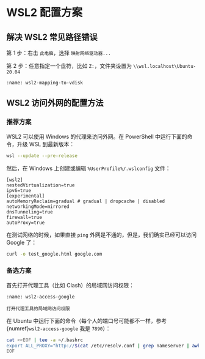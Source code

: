 # WSL2 配置方案

## 解决 WSL2 常见路径错误

第 1 步：右击 `此电脑`，选择 `映射网络驱动器...`

第 2 步：任意指定一个盘符，比如 `Z:`，文件夹设置为 `\\wsl.localhost\Ubuntu-20.04`

```{figure} ../_static/images/wsl2-mapping-to-vdisk.png
:name: wsl2-mapping-to-vdisk
```


## WSL2 访问外网的配置方法

### 推荐方案

WSL2 可以使用 Windows 的代理来访问外网。在 PowerShell 中运行下面的命令，升级 WSL 到最新版本：

```bash
wsl --update --pre-release
```

然后，在 Windows 上创建或编辑 `%UserProfile%/.wslconfig` 文件：

```
[wsl2]
nestedVirtualization=true
ipv6=true
[experimental]
autoMemoryReclaim=gradual # gradual | dropcache | disabled
networkingMode=mirrored
dnsTunneling=true
firewall=true
autoProxy=true
```

在测试网络的时候，如果直接 `ping` 外网是不通的，但是，我们确实已经可以访问 Google 了：

```bash
curl -o test_google.html google.com
```

### 备选方案

首先打开代理工具（比如 Clash）的局域网访问权限：

```{figure} ../_static/images/wsl2-access-google.png
:name: wsl2-access-google

打开代理工具的局域网访问权限
```

在 Ubuntu 中运行下面的命令（每个人的端口号可能都不一样，参考 {numref}`wsl2-access-google` 我是 `7890`）：

```bash
cat <<EOF | tee -a ~/.bashrc
export ALL_PROXY="http://$(cat /etc/resolv.conf | grep nameserver | awk '{print $2}'):7890"
EOF
```
